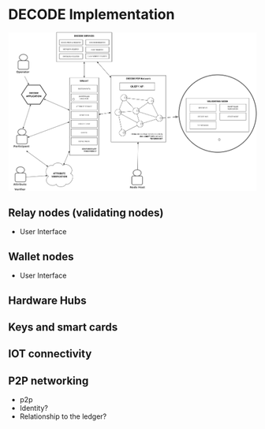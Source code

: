 # DECODE Implementation




![Decode Overview](img/decode-overview.png "Decode Overview")

## Relay nodes (validating nodes)
- User Interface

## Wallet nodes

- User Interface

## Hardware Hubs
## Keys and smart cards
## IOT connectivity
## P2P networking

- p2p
- Identity?
- Relationship to the ledger? 



